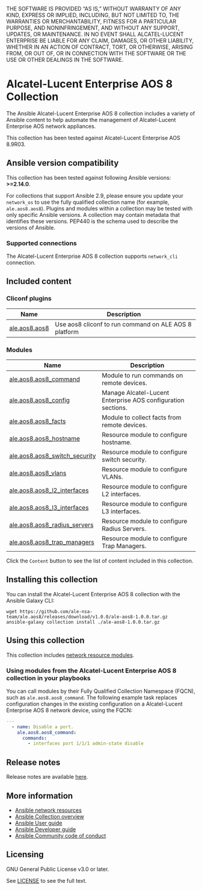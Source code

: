 THE SOFTWARE IS PROVIDED “AS IS,” WITHOUT WARRANTY OF ANY KIND, EXPRESS OR IMPLIED, INCLUDING, BUT NOT LIMITED TO, THE WARRANTIES OR MERCHANTABILITY, FITNESS FOR A PARTICULAR PURPOSE, AND NONINFRINGEMENT, AND WITHOUT ANY SUPPORT, UPDATES, OR MAINTENANCE. IN NO EVENT SHALL ALCATEL-LUCENT ENTERPRISE BE LIABLE FOR ANY CLAIM, DAMAGES, OR OTHER LIABILITY, WHETHER IN AN ACTION OF CONTRACT, TORT, OR OTHERWISE, ARISING FROM, OR OUT OF, OR IN CONNECTION WITH THE SOFTWARE OR THE USE OR OTHER DEALINGS IN THE SOFTWARE.
# Alcatel-Lucent Enterprise AOS 8 Collection

The Ansible Alcatel-Lucent Enterprise AOS 8 collection includes a variety of Ansible content to help automate the management of Alcatel-Lucent Enterprise AOS network appliances.

This collection has been tested against Alcatel-Lucent Enterprise AOS 8.9R03.

<!--start requires_ansible-->
## Ansible version compatibility

This collection has been tested against following Ansible versions: **>=2.14.0**.

For collections that support Ansible 2.9, please ensure you update your `network_os` to use the
fully qualified collection name (for example, `ale.aos8.aos8`).
Plugins and modules within a collection may be tested with only specific Ansible versions.
A collection may contain metadata that identifies these versions.
PEP440 is the schema used to describe the versions of Ansible.
<!--end requires_ansible-->

### Supported connections
The Alcatel-Lucent Enterprise AOS 8 collection supports ``network_cli`` connection.

## Included content

<!--start collection content-->
### Cliconf plugins
Name | Description
--- | ---
[ale.aos8.aos8](https://github.com/ale-nsa-team/ale.aos8/blob/master/docs/ale.aos8.aos8_cliconf.rst)|Use aos8 cliconf to run command on ALE AOS 8 platform

### Modules
Name | Description
--- | ---
[ale.aos8.aos8_command](https://github.com/ale-nsa-team/ale.aos8/blob/master/docs/ale.aos8.aos8_command_module.rst)|Module to run commands on remote devices.
[ale.aos8.aos8_config](https://github.com/ale-nsa-team/ale.aos/blob/master/docs/ale.aos8.aos8_config_module.rst)|Manage Alcatel-Lucent Enterprise AOS configuration sections.
[ale.aos8.aos8_facts](https://github.com/ale-nsa-team/ale.aos8/blob/master/docs/ale.aos8.aos8_facts_module.rst)|Module to collect facts from remote devices.
[ale.aos8.aos8_hostname](https://github.com/ale-nsa-team/ale.aos8/blob/master/docs/ale.aos8.aos8_hostname_module.rst)|Resource module to configure hostname.
[ale.aos8.aos8_switch_security](https://github.com/ale-nsa-team/ale.aos8/blob/master/docs/ale.aos8.aos8_switch_security.rst)|Resource module to configure switch security.
[ale.aos8.aos8_vlans](https://github.com/ale-nsa-team/ale.aos8/blob/master/docs/ale.aos8.aos8_vlans_module.rst)|Resource module to configure VLANs.
[ale.aos8.aos8_l2_interfaces](https://github.com/ale-nsa-team/ale.aos8/blob/master/docs/ale.aos8.aos8_l2_interfaces_module.rst)|Resource module to configure L2 interfaces.
[ale.aos8.aos8_l3_interfaces](https://github.com/ale-nsa-team/ale.aos8/blob/master/docs/ale.aos8.aos8_l3_interfaces_module.rst)|Resource module to configure L3 interfaces.
[ale.aos8.aos8_radius_servers](https://github.com/ale-nsa-team/ale.aos8/blob/master/docs/ale.aos8.aos8_radius_servers_module.rst)|Resource module to configure Radius Servers.
[ale.aos8.aos8_trap_managers](https://github.com/ale-nsa-team/ale.aos8/blob/master/docs/ale.aos8.aos8_trap_managers_module.rst)|Resource module to configure Trap Managers.


<!--end collection content-->

Click the ``Content`` button to see the list of content included in this collection.

## Installing this collection

You can install the Alcatel-Lucent Enterprise AOS 8 collection with the Ansible Galaxy CLI:

    wget https://github.com/ale-nsa-team/ale.aos8/releases/download/v1.0.0/ale-aos8-1.0.0.tar.gz
    ansible-galaxy collection install ./ale-aos8-1.0.0.tar.gz

## Using this collection


This collection includes [network resource modules](https://docs.ansible.com/ansible/latest/network/user_guide/network_resource_modules.html).

### Using modules from the Alcatel-Lucent Enterprise AOS 8 collection in your playbooks

You can call modules by their Fully Qualified Collection Namespace (FQCN), such as `ale.aos8.aos8_command`.
The following example task replaces configuration changes in the existing configuration on a Alcatel-Lucent Enterprise AOS 8 network device, using the FQCN:

```yaml
---
  - name: Disable a port.
    ale.aos8.aos8_command:
      commands:
        - interfaces port 1/1/1 admin-state disable
```

## Release notes

<!--Add a link to a changelog.md file or an external docsite to cover this information. -->

Release notes are available [here](https://github.com/ale-nsa-team/ale.aos8/blob/main/CHANGELOG.rst).

## More information

- [Ansible network resources](https://docs.ansible.com/ansible/latest/network/getting_started/network_resources.html)
- [Ansible Collection overview](https://github.com/ansible-collections/overview)
- [Ansible User guide](https://docs.ansible.com/ansible/latest/user_guide/index.html)
- [Ansible Developer guide](https://docs.ansible.com/ansible/latest/dev_guide/index.html)
- [Ansible Community code of conduct](https://docs.ansible.com/ansible/latest/community/code_of_conduct.html)

## Licensing

GNU General Public License v3.0 or later.

See [LICENSE](https://www.gnu.org/licenses/gpl-3.0.txt) to see the full text.
